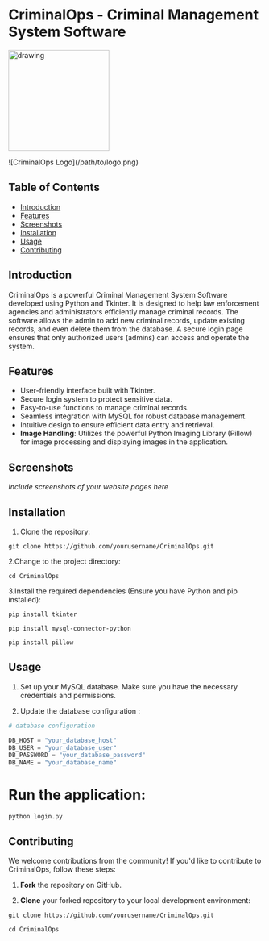 # CriminalOps - Criminal Management System Software

<p float="left">
<img src="https://github.com/Aditya-Kumar-Dwivedi/Criminal-management-system-main/images/ncr_logo.jpeg" alt="drawing" width="200" height="200">
</p>
![CriminalOps Logo](/path/to/logo.png)

## Table of Contents
- [Introduction](#introduction)
- [Features](#features)
- [Screenshots](#screenshots)
- [Installation](#installation)
- [Usage](#usage)
- [Contributing](#contributing)

## Introduction

CriminalOps is a powerful Criminal Management System Software developed using Python and Tkinter. It is designed to help law enforcement agencies and administrators efficiently manage criminal records. The software allows the admin to add new criminal records, update existing records, and even delete them from the database. A secure login page ensures that only authorized users (admins) can access and operate the system.

## Features

- User-friendly interface built with Tkinter.
- Secure login system to protect sensitive data.
- Easy-to-use functions to manage criminal records.
- Seamless integration with MySQL for robust database management.
- Intuitive design to ensure efficient data entry and retrieval.
- **Image Handling**: Utilizes the powerful Python Imaging Library (Pillow) for image processing and displaying images in the application.

## Screenshots

_Include screenshots of your website pages here_

## Installation

1. Clone the repository:

```
git clone https://github.com/yourusername/CriminalOps.git
```

2.Change to the project directory:

```
cd CriminalOps
```

3.Install the required dependencies (Ensure you have Python and pip installed):

```
pip install tkinter
```

```
pip install mysql-connector-python
```

```
pip install pillow
```

## Usage

1. Set up your MySQL database. Make sure you have the necessary credentials and permissions.

2. Update the database configuration :

```python
# database configuration

DB_HOST = "your_database_host"
DB_USER = "your_database_user"
DB_PASSWORD = "your_database_password"
DB_NAME = "your_database_name"
```

# Run the application:
```
python login.py
```
## Contributing

We welcome contributions from the community! If you'd like to contribute to CriminalOps, follow these steps:

1. **Fork** the repository on GitHub.

2. **Clone** your forked repository to your local development environment:

```
git clone https://github.com/yourusername/CriminalOps.git
```
```
cd CriminalOps
```


